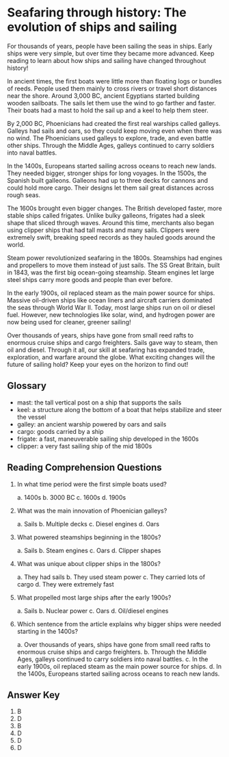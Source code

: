 # Seafaring through history: The evolution of ships and sailing

For thousands of years, people have been sailing the seas in ships. Early ships were very simple, but over time they became more advanced. Keep reading to learn about how ships and sailing have changed throughout history!

In ancient times, the first boats were little more than floating logs or bundles of reeds. People used them mainly to cross rivers or travel short distances near the shore. Around 3,000 BC, ancient Egyptians started building wooden sailboats. The sails let them use the wind to go farther and faster. Their boats had a mast to hold the sail up and a keel to help them steer.

By 2,000 BC, Phoenicians had created the first real warships called galleys. Galleys had sails and oars, so they could keep moving even when there was no wind. The Phoenicians used galleys to explore, trade, and even battle other ships. Through the Middle Ages, galleys continued to carry soldiers into naval battles.

In the 1400s, Europeans started sailing across oceans to reach new lands. They needed bigger, stronger ships for long voyages. In the 1500s, the Spanish built galleons. Galleons had up to three decks for cannons and could hold more cargo. Their designs let them sail great distances across rough seas.

The 1600s brought even bigger changes. The British developed faster, more stable ships called frigates. Unlike bulky galleons, frigates had a sleek shape that sliced through waves. Around this time, merchants also began using clipper ships that had tall masts and many sails. Clippers were extremely swift, breaking speed records as they hauled goods around the world.

Steam power revolutionized seafaring in the 1800s. Steamships had engines and propellers to move them instead of just sails. The SS Great Britain, built in 1843, was the first big ocean-going steamship. Steam engines let large steel ships carry more goods and people than ever before.

In the early 1900s, oil replaced steam as the main power source for ships. Massive oil-driven ships like ocean liners and aircraft carriers dominated the seas through World War II. Today, most large ships run on oil or diesel fuel. However, new technologies like solar, wind, and hydrogen power are now being used for cleaner, greener sailing!

Over thousands of years, ships have gone from small reed rafts to enormous cruise ships and cargo freighters. Sails gave way to steam, then oil and diesel. Through it all, our skill at seafaring has expanded trade, exploration, and warfare around the globe. What exciting changes will the future of sailing hold? Keep your eyes on the horizon to find out!

## Glossary

- mast: the tall vertical post on a ship that supports the sails
- keel: a structure along the bottom of a boat that helps stabilize and steer the vessel
- galley: an ancient warship powered by oars and sails
- cargo: goods carried by a ship
- frigate: a fast, maneuverable sailing ship developed in the 1600s
- clipper: a very fast sailing ship of the mid 1800s

## Reading Comprehension Questions

1. In what time period were the first simple boats used?

   a. 1400s
   b. 3000 BC
   c. 1600s
   d. 1900s

2. What was the main innovation of Phoenician galleys?

   a. Sails
   b. Multiple decks
   c. Diesel engines
   d. Oars

3. What powered steamships beginning in the 1800s?

   a. Sails
   b. Steam engines
   c. Oars
   d. Clipper shapes

4. What was unique about clipper ships in the 1800s?

   a. They had sails
   b. They used steam power
   c. They carried lots of cargo
   d. They were extremely fast

5. What propelled most large ships after the early 1900s?

   a. Sails
   b. Nuclear power
   c. Oars
   d. Oil/diesel engines

6. Which sentence from the article explains why bigger ships were needed starting in the 1400s?

   a. Over thousands of years, ships have gone from small reed rafts to enormous cruise ships and cargo freighters.
   b. Through the Middle Ages, galleys continued to carry soldiers into naval battles.
   c. In the early 1900s, oil replaced steam as the main power source for ships.
   d. In the 1400s, Europeans started sailing across oceans to reach new lands.

## Answer Key

1. B
2. D
3. B
4. D
5. D
6. D
